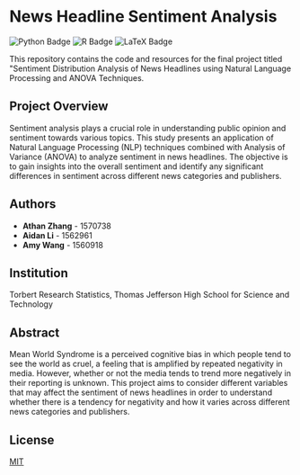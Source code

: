 
# News Headline Sentiment Analysis

![Python Badge](https://img.shields.io/badge/Python-3776AB?logo=python&logoColor=fff&style=flat)
![R Badge](https://img.shields.io/badge/R-276DC3?logo=r&logoColor=fff&style=flat)
![LaTeX Badge](https://img.shields.io/badge/LaTeX-008080?logo=latex&logoColor=fff&style=flat)

This repository contains the code and resources for the final project titled "Sentiment Distribution Analysis of News Headlines using Natural Language Processing and ANOVA Techniques.

## Project Overview

Sentiment analysis plays a crucial role in understanding public opinion and sentiment towards various topics. This study presents an application of Natural Language Processing (NLP) techniques combined with Analysis of Variance (ANOVA) to analyze sentiment in news headlines. The objective is to gain insights into the overall sentiment and identify any significant differences in sentiment across different news categories and publishers.

## Authors

- **Athan Zhang** - 1570738
- **Aidan Li** - 1562961
- **Amy Wang** - 1560918

## Institution

Torbert Research Statistics, Thomas Jefferson High School for Science and Technology

## Abstract

Mean World Syndrome is a perceived cognitive bias in which people tend to see the world as cruel, a feeling that is amplified by repeated negativity in media. However, whether or not the media tends to trend more negatively in their reporting is unknown. This project aims to consider different variables that may affect the sentiment of news headlines in order to understand whether there is a tendency for negativity and how it varies across different news categories and publishers.

## License

[MIT](https://choosealicense.com/licenses/mit/)

